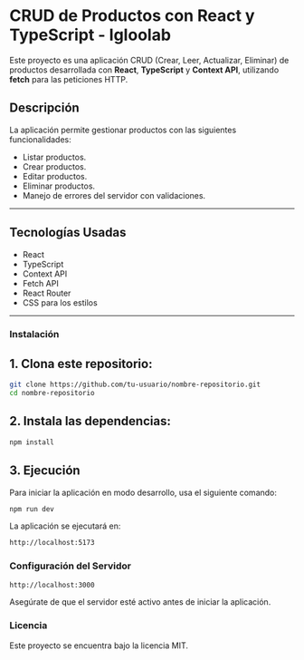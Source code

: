 # CRUD de Productos con React y TypeScript - Igloolab

Este proyecto es una aplicación CRUD (Crear, Leer, Actualizar, Eliminar) de productos desarrollada con **React**, **TypeScript** y **Context API**, utilizando **fetch** para las peticiones HTTP.

## Descripción

La aplicación permite gestionar productos con las siguientes funcionalidades:

- Listar productos.
- Crear productos.
- Editar productos.
- Eliminar productos.
- Manejo de errores del servidor con validaciones.

---

## Tecnologías Usadas

- React
- TypeScript
- Context API
- Fetch API
- React Router
- CSS para los estilos

---

### Instalación

## 1. Clona este repositorio:
```bash
git clone https://github.com/tu-usuario/nombre-repositorio.git
cd nombre-repositorio
```

## 2. Instala las dependencias:
```bash
npm install
```

## 3. Ejecución
Para iniciar la aplicación en modo desarrollo, usa el siguiente comando:
```bash
npm run dev
```
La aplicación se ejecutará en:
```bash
http://localhost:5173
```

### Configuración del Servidor
```bash
http://localhost:3000
```
Asegúrate de que el servidor esté activo antes de iniciar la aplicación.

### Licencia
Este proyecto se encuentra bajo la licencia MIT.
